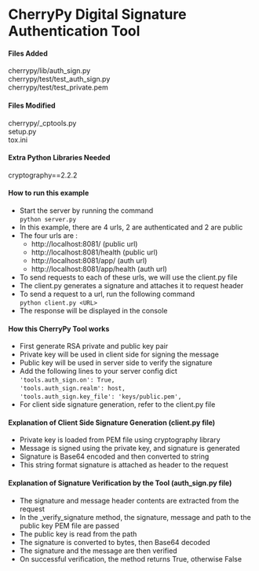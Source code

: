 # CherryPy Digital Signature Authentication Tool


#### Files Added

cherrypy/lib/auth_sign.py<br/>
cherrypy/test/test_auth_sign.py<br/>
cherrypy/test/test_private.pem<br/>


#### Files Modified

cherrypy/_cptools.py<br/>
setup.py<br/>
tox.ini<br/>


#### Extra Python Libraries Needed

cryptography==2.2.2


#### How to run this example

- Start the server by running the command<br/> 
```python server.py```
- In this example, there are 4 urls, 2 are authenticated and 2 are public
- The four urls are :
  * http://localhost:8081/ (public url)
  * http://localhost:8081/health (public url)
  * http://localhost:8081/app/ (auth url)
  * http://localhost:8081/app/health (auth url)
- To send requests to each of these urls, we will use the client.py file
- The client.py generates a signature and attaches it to request header
- To send a request to a url, run the following command<br/>
```python client.py <URL>```
- The response will be displayed in the console


#### How this CherryPy Tool works

- First generate RSA private and public key pair
- Private key will be used in client side for signing the message
- Public key will be used in server side to verify the signature
- Add the following lines to your server config dict<br/>
        ```'tools.auth_sign.on': True,```<br/>
        ```'tools.auth_sign.realm': host,```<br/>
        ```'tools.auth_sign.key_file': 'keys/public.pem',
        ```
- For client side signature generation, refer to the client.py file

#### Explanation of Client Side Signature Generation (client.py file)

- Private key is loaded from PEM file using cryptography library
- Message is signed using the private key, and signature is generated
- Signature is Base64 encoded and then converted to string
- This string format signature is attached as header to the request

#### Explanation of Signature Verification by the Tool (auth_sign.py file)


- The signature and message header contents are extracted from the request
- In the _verify_signature method, the signature, message and path to the public key PEM file are passed
- The public key is read from the path
- The signature is converted to bytes, then Base64 decoded
- The signature and the message are then verified
- On successful verification, the method returns True, otherwise False

